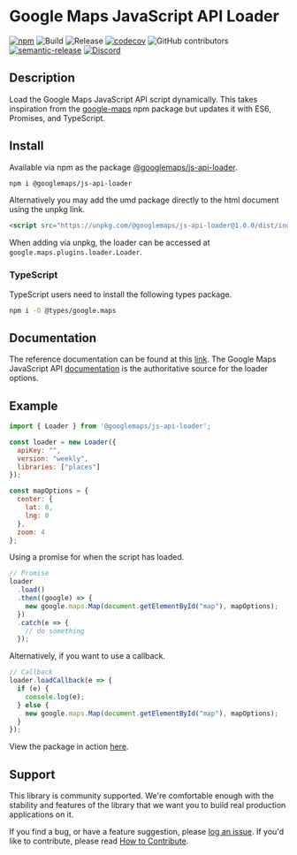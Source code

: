 # Google Maps JavaScript API Loader

[![npm](https://img.shields.io/npm/v/@googlemaps/js-api-loader)](https://www.npmjs.com/package/@googlemaps/js-api-loader)
![Build](https://github.com/googlemaps/js-api-loader/workflows/Test/badge.svg)
![Release](https://github.com/googlemaps/js-api-loader/workflows/Release/badge.svg)
[![codecov](https://codecov.io/gh/googlemaps/js-api-loader/branch/main/graph/badge.svg)](https://codecov.io/gh/googlemaps/js-api-loader)
![GitHub contributors](https://img.shields.io/github/contributors/googlemaps/js-api-loader?color=green)
[![semantic-release](https://img.shields.io/badge/%20%20%F0%9F%93%A6%F0%9F%9A%80-semantic--release-e10079.svg)](https://github.com/semantic-release/semantic-release)
[![Discord](https://img.shields.io/discord/676948200904589322?color=6A7EC2&logo=discord&logoColor=ffffff)](https://discord.gg/jRteCzP)

## Description
Load the Google Maps JavaScript API script dynamically. This takes inspiration from the [google-maps](https://www.npmjs.com/package/google-maps) npm package but updates it with ES6, Promises, and TypeScript.

## Install

Available via npm as the package [@googlemaps/js-api-loader](https://www.npmjs.com/package/@googlemaps/js-api-loader).

```sh
npm i @googlemaps/js-api-loader
```

Alternatively you may add the umd package directly to the html document using the unpkg link.

```html
<script src="https://unpkg.com/@googlemaps/js-api-loader@1.0.0/dist/index.min.js"></script>
```

When adding via unpkg, the loader can be accessed at `google.maps.plugins.loader.Loader`.

### TypeScript 

TypeScript users need to install the following types package.

```sh
npm i -D @types/google.maps
```

## Documentation

The reference documentation can be found at this [link](https://googlemaps.github.io/js-api-loader/index.html). The Google Maps JavaScript API [documentation](https://developers.google.com/maps/documentation/javascript/tutorial) is the authoritative source for the loader options.


## Example

```javascript
import { Loader } from '@googlemaps/js-api-loader';

const loader = new Loader({
  apiKey: "",
  version: "weekly",
  libraries: ["places"]
});

const mapOptions = {
  center: {
    lat: 0,
    lng: 0
  },
  zoom: 4
};

```

Using a promise for when the script has loaded.

```javascript
// Promise
loader
  .load()
  .then((google) => {
    new google.maps.Map(document.getElementById("map"), mapOptions);
  })
  .catch(e => {
    // do something
  });
```

Alternatively, if you want to use a callback.

```javascript
// Callback
loader.loadCallback(e => {
  if (e) {
    console.log(e);
  } else {
    new google.maps.Map(document.getElementById("map"), mapOptions);
  }
});
```

View the package in action [here](https://googlemaps.github.io/js-api-loader/examples/index.html).


## Support

This library is community supported. We're comfortable enough with the stability and features of
the library that we want you to build real production applications on it.

If you find a bug, or have a feature suggestion, please [log an issue][issues]. If you'd like to
contribute, please read [How to Contribute][contrib].

[issues]: https://github.com/googlemaps/js-api-loader/issues
[contrib]: https://github.com/googlemaps/js-api-loader/blob/main/CONTRIBUTING.md
